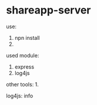# shareapp-server

use:
  1. npn install
  2. 

used module:
  1. express
  2. log4js

other tools:
  1. 


log4js:
  info 
